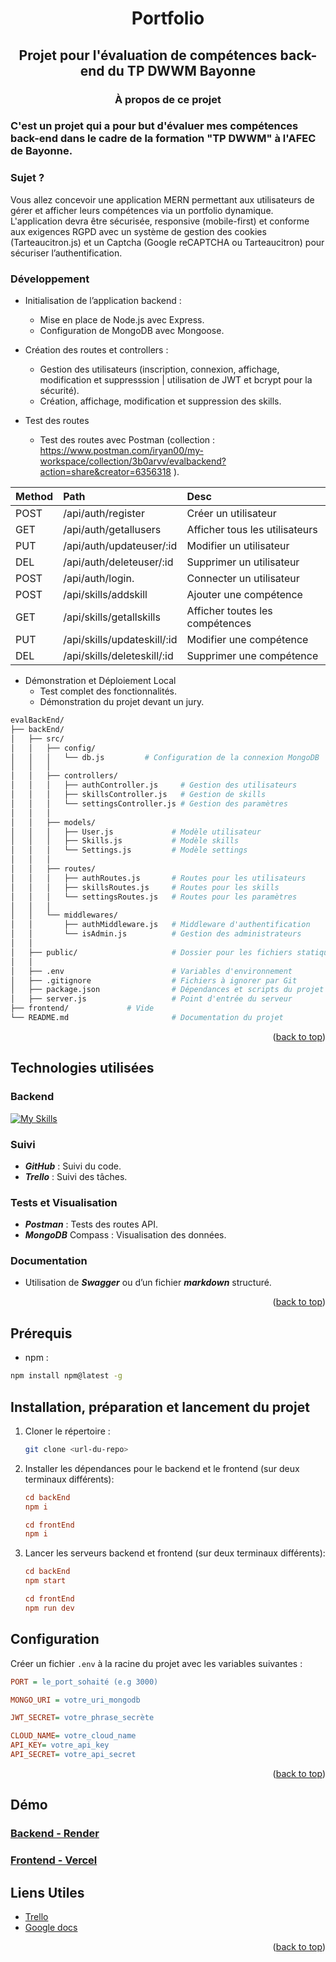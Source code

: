 <a id="readme-top"></a>

  <h1 align="center">Portfolio</h1>
  <h2 align="center">Projet pour l'évaluation de compétences back-end du TP DWWM Bayonne</h2>

<h3 align="center">À propos de ce projet<h3>

C'est un projet qui a pour but d'évaluer mes compétences back-end dans le cadre de la formation "TP DWWM" à l'AFEC de Bayonne.

### Sujet ?

Vous allez concevoir une application MERN permettant aux utilisateurs de gérer et afficher leurs compétences via un portfolio dynamique. L'application devra être sécurisée, responsive (mobile-first) et conforme aux exigences RGPD avec un système de gestion des cookies (Tarteaucitron.js) et un Captcha (Google reCAPTCHA ou Tarteaucitron) pour sécuriser l’authentification.

### Développement

- Initialisation de l’application backend :

  - Mise en place de Node.js avec Express.
  - Configuration de MongoDB avec Mongoose.

- Création des routes et controllers :

  - Gestion des utilisateurs (inscription, connexion, affichage, modification et suppresssion | utilisation de JWT et bcrypt pour la sécurité).
  - Création, affichage, modification et suppression des skills.

- Test des routes
  - Test des routes avec Postman (collection : https://www.postman.com/iryan00/my-workspace/collection/3b0arvv/evalbackend?action=share&creator=6356318 ).

| Method | Path                        | Desc                            |
| :----- | :-------------------------- | :------------------------------ |
| POST   | /api/auth/register          | Créer un utilisateur            |
| GET    | /api/auth/getallusers       | Afficher tous les utilisateurs  |
| PUT    | /api/auth/updateuser/:id    | Modifier un utilisateur         |
| DEL    | /api/auth/deleteuser/:id    | Supprimer un utilisateur        |
| POST   | /api/auth/login.            | Connecter un utilisateur        |
| POST   | /api/skills/addskill        | Ajouter une compétence          |
| GET    | /api/skills/getallskills    | Afficher toutes les compétences |
| PUT    | /api/skills/updateskill/:id | Modifier une compétence         |
| DEL    | /api/skills/deleteskill/:id | Supprimer une compétence        |

- Démonstration et Déploiement Local
  - Test complet des fonctionnalités.
  - Démonstration du projet devant un jury.

```bash
evalBackEnd/
├── backEnd/
│   ├── src/
│   │   ├── config/
│   │   │   └── db.js         # Configuration de la connexion MongoDB
│   │   │
│   │   ├── controllers/
│   │   │   ├── authController.js     # Gestion des utilisateurs
│   │   │   ├── skillsController.js   # Gestion de skills
│   │   │   └── settingsController.js # Gestion des paramètres
│   │   │
│   │   ├── models/
│   │   │   ├── User.js             # Modèle utilisateur
│   │   │   ├── Skills.js           # Modèle skills
│   │   │   └── Settings.js         # Modèle settings
│   │   │
│   │   ├── routes/
│   │   │   ├── authRoutes.js       # Routes pour les utilisateurs
│   │   │   ├── skillsRoutes.js     # Routes pour les skills
│   │   │   └── settingsRoutes.js   # Routes pour les paramètres
│   │   │
│   │   └── middlewares/
│   │       ├── authMiddleware.js   # Middleware d'authentification
│   │       └── isAdmin.js          # Gestion des administrateurs
│   │
│   ├── public/                     # Dossier pour les fichiers statiques
│   │
│   ├── .env                        # Variables d'environnement
│   ├── .gitignore                  # Fichiers à ignorer par Git
│   ├── package.json                # Dépendances et scripts du projet
│   ├── server.js                   # Point d'entrée du serveur
├── frontend/             # Vide
└── README.md                       # Documentation du projet
```

<p align="right">(<a href="#readme-top">back to top</a>)</p>

## Technologies utilisées

### Backend

[![My Skills](https://skillicons.dev/icons?i=vscode,git,github,postman,nodejs,npm,javascript,express,mongodb,react,bootstrap,vercel)](https://skillicons.dev)

### Suivi

- **_GitHub_** : Suivi du code.
- **_Trello_** : Suivi des tâches.

### Tests et Visualisation

- **_Postman_** : Tests des routes API.
- **_MongoDB_** Compass : Visualisation des données.

### Documentation

- Utilisation de **_Swagger_** ou d’un fichier **_markdown_** structuré.

<p align="right">(<a href="#readme-top">back to top</a>)</p>

## Prérequis

- npm :

```sh
npm install npm@latest -g
```

## Installation, préparation et lancement du projet

1. Cloner le répertoire :
   ```sh
   git clone <url-du-repo>
   ```
2. Installer les dépendances pour le backend et le frontend (sur deux terminaux différents):

   ```ini
   cd backEnd
   npm i

   cd frontEnd
   npm i
   ```

3. Lancer les serveurs backend et frontend (sur deux terminaux différents):

   ```ini
   cd backEnd
   npm start

   cd frontEnd
   npm run dev
   ```

## Configuration

Créer un fichier `.env` à la racine du projet avec les variables suivantes :

```ini
PORT = le_port_sohaité (e.g 3000)

MONGO_URI = votre_uri_mongodb

JWT_SECRET= votre_phrase_secrète

CLOUD_NAME= votre_cloud_name
API_KEY= votre_api_key
API_SECRET= votre_api_secret
```

<p align="right">(<a href="#readme-top">back to top</a>)</p>

## Démo

### [ Backend - Render ]()

### [ Frontend - Vercel ]()

## Liens Utiles

- <a href="https://trello.com/b/eJTXoZUS/geekproject">Trello</a>
- <a href="https://docs.google.com/document/d/18_fqENGk0fTR6b3LnP3UKBsF_1hyelgP4yCyLKKQpjs/edit?tab=t.0">Google docs</a>

<p align="right">(<a href="#readme-top">back to top</a>)</p>

